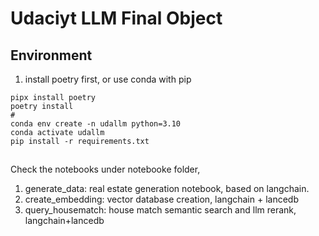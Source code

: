 # Udaciyt LLM Final Object

## Environment 

1. install poetry first, or use conda with pip
```
pipx install poetry
poetry install 
#
conda env create -n udallm python=3.10
conda activate udallm
pip install -r requirements.txt
```

##

Check the notebooks under notebooke folder,

1. generate_data: real estate generation notebook, based on langchain.
2. create_embedding: vector database creation, langchain + lancedb
3. query_housematch: house match semantic search and llm rerank, langchain+lancedb
